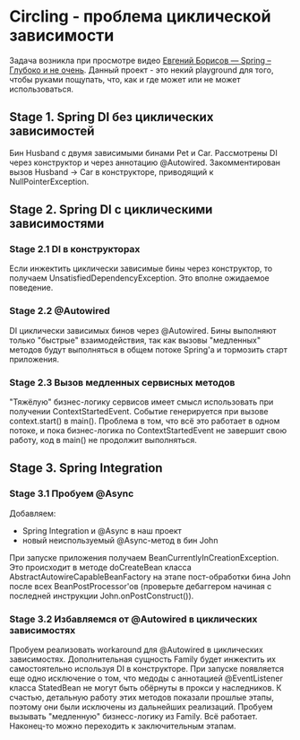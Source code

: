 # Circling - проблема циклической зависимости

Задача возникла при просмотре видео 
[Евгений Борисов — Spring – Глубоко и не очень](https://youtu.be/nGfeSo52_8A). Данный проект - это
некий playground для того, чтобы руками пощупать, что, как и где может или не может использоваться. 

## Stage 1. Spring DI без циклических зависимостей

Бин Husband с двумя зависимыми бинами Pet и Car. Рассмотрены DI через конструктор и через аннотацию @Autowired.
Закомментирован вызов Husband -> Car в конструкторе, приводящий к NullPointerException. 

## Stage 2. Spring DI с циклическими зависимостями

### Stage 2.1 DI в конструкторах

Если инжектить циклически зависимые бины через конструктор, то получаем UnsatisfiedDependencyException. 
Это вполне ожидаемое поведение.

### Stage 2.2 @Autowired

DI циклически зависимых бинов через @Autowired. Бины выполняют только "быстрые" взаимодействия, так как
вызовы "медленных" методов будут выполняться в общем потоке Spring'а и тормозить старт приложения. 

### Stage 2.3 Вызов медленных сервисных методов

"Тяжёлую" бизнес-логику сервисов имеет смысл использовать при получении ContextStartedEvent. Событие генерируется при
вызове context.start() в main(). Проблема в том, что всё это работает в одном потоке, и пока бизнес-логика по
ContextStartedEvent не завершит свою работу, код в main() не продолжит выполняться. 

## Stage 3. Spring Integration

### Stage 3.1 Пробуем @Async
 
Добавляем:
* Spring Integration и @Async в наш проект
* новый неиспользуемый @Async-метод в бин John

При запуске приложения получаем BeanCurrentlyInCreationException. Это происходит в методе 
doCreateBean класса AbstractAutowireCapableBeanFactory на этапе пост-обработки бина John
после всех BeanPostProcessor'ов (проверьте дебаггером начиная с последней инструкции 
John.onPostConstruct()).     

### Stage 3.2 Избавляемся от @Autowired в циклических зависимостях

Пробуем реализовать workaround для @Autowired в циклических зависимостях. Дополнительная сущность Family будет
инжектить их самостоятельно используя DI в конструкторе. При запуске появляется еще одно исключение о том, что 
медоды с аннотацией @EventListener класса StatedBean не могут быть обёрнуты в прокси у наследников. К счастью,
детальную работу этих методов показали прошлые этапы, поэтому они были исключены из дальнейших реализаций. Пробуем
вызывать "медленную" бизнесс-логику из Family. Всё работает. Наконец-то можно переходить к заключительным этапам. 
  